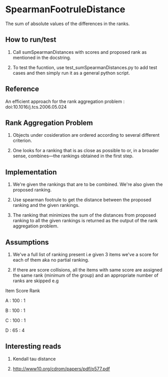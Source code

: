 # SpearmanFootruleDistance
The sum of absolute values of the differences in the ranks.


<h2>How to run/test</h2>

1. Call sumSpearmanDistances with scores and proposed rank as mentioned in the docstring.
 
2. To test the fucntion, use test_sumSpearmanDistances.py to add test cases and then simply run it as a general python script.

<h2>Reference</h2>

An efficient approach for the rank aggregation problem : doi:10.1016/j.tcs.2006.05.024


<h2>Rank Aggregation Problem</h2>

1. Objects under cosideration are ordered according to several different criterion.

2. One looks for a ranking that is as close as possible to or, in a broader sense, combines—the rankings obtained in the first step.

<h2>Implementation</h2>

1. We're given the rankings that are to be combined. We're also given the proposed ranking.

2. Use spearman footrule to get the distance between the proposed ranking and the given rankings.

3. The ranking that minimizes the sum of the distances from proposed ranking to all the given rankings is returned as the output of the rank aggregation problem.

<h2>Assumptions</h2>

1. We've a full list of ranking present i.e given 3 items we've a score for each of them aka no partial ranking.

2. If there are score collisions, all the items with same score are assigned the same rank (minimum of the group) and an appropriate number of ranks are skipped 
e.g

Item Score Rank

A : 100 : 1

B : 100 : 1

C : 100 : 1

D : 65 : 4

<h2>Interesting reads</h2>

1. Kendall tau distance

2. http://www10.org/cdrom/papers/pdf/p577.pdf
